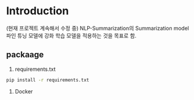 # Introduction

(현재 프로젝트 계속해서 수정 중)
NLP-Summarization의 Summarization model 파인 튜닝 모델에 강화 학습 모델을 적용하는 것을 목표로 함.

## packaage
1. requirements.txt


```bash
pip install -r requirements.txt
```


1. Docker 
